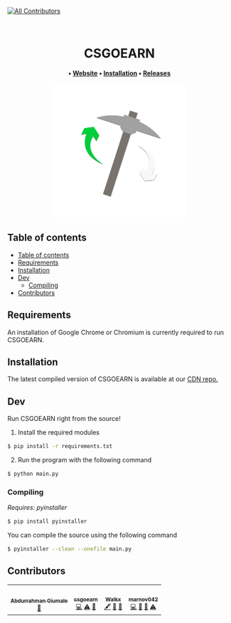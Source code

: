 <!-- ALL-CONTRIBUTORS-BADGE:START - Do not remove or modify this section -->
[![All Contributors](https://img.shields.io/badge/all_contributors-4-orange.svg?style=flat-square)](#contributors-)
<!-- ALL-CONTRIBUTORS-BADGE:END -->
<div align=center>
  <br/>
  <h1>CSGOEARN</h1>
  <strong>
   •
  <a href="https://csgoearn.xyz">Website</a>
   •
  <a href="#installation">Installation</a>
   •
  <a href="https://github.com/CSGOEARN-DEV/cdn/releases">Releases</a>
  </strong>
  <br>
  <br>
  <img height="300" src="/assets/icon.png">
</div>

## Table of contents
- [Table of contents](#table-of-contents)
- [Requirements](#requirements)
- [Installation](#installation)
- [Dev](#dev)
  - [Compiling](#compiling)
- [Contributors](#contributors)

## Requirements
An installation of Google Chrome or Chromium is currently required to run CSGOEARN.


## Installation
The latest compiled version of CSGOEARN is available at our [CDN repo.](https://github.com/CSGOEARN-DEV/cdn/releases/latest)

## Dev
Run CSGOEARN right from the source!

1. Install the required modules
```bash
$ pip install -r requirements.txt
```
2. Run the program with the following command
```bash
$ python main.py
```
### Compiling
_Requires: pyinstaller_
```bash
$ pip install pyinstaller
```

You can compile the source using the following command
```bash
$ pyinstaller --clean --onefile main.py
```

## Contributors
<!-- ALL-CONTRIBUTORS-LIST:START - Do not remove or modify this section -->
<!-- prettier-ignore-start -->
<!-- markdownlint-disable -->
<table>
  <tr>
    <td align="center"><a href="https://github.com/Abdxrrahman"><img src="https://avatars.githubusercontent.com/u/71223870?v=4?s=100" width="100px;" alt=""/><br /><sub><b>Abdurrahman Giumale</b></sub></a><br /><a href="#design-Abdxrrahman" title="Design">🎨</a></td>
    <td align="center"><a href="https://github.com/csgoearn"><img src="https://avatars.githubusercontent.com/u/87618149?v=4?s=100" width="100px;" alt=""/><br /><sub><b>csgoearn</b></sub></a><br /><a href="https://github.com/CSGOEARN-DEV/csgoearn/commits?author=csgoearn" title="Code">💻</a> <a href="https://github.com/CSGOEARN-DEV/csgoearn/commits?author=csgoearn" title="Tests">⚠️</a> <a href="#projectManagement-csgoearn" title="Project Management">📆</a></td>
    <td align="center"><a href="https://walkx.org"><img src="https://avatars.githubusercontent.com/u/71191962?v=4?s=100" width="100px;" alt=""/><br /><sub><b>Walkx</b></sub></a><br /><a href="#content-walkxcode" title="Content">🖋</a> <a href="https://github.com/CSGOEARN-DEV/csgoearn/commits?author=walkxcode" title="Documentation">📖</a> <a href="#projectManagement-walkxcode" title="Project Management">📆</a></td>
    <td align="center"><a href="https://github.com/marnov042"><img src="https://avatars.githubusercontent.com/u/93351847?v=4?s=100" width="100px;" alt=""/><br /><sub><b>marnov042</b></sub></a><br /><a href="https://github.com/CSGOEARN-DEV/csgoearn/commits?author=marnov042" title="Code">💻</a> <a href="#ideas-marnov042" title="Ideas, Planning, & Feedback">🤔</a> <a href="#plugin-marnov042" title="Plugin/utility libraries">🔌</a> <a href="https://github.com/CSGOEARN-DEV/csgoearn/commits?author=marnov042" title="Tests">⚠️</a></td>
  </tr>
</table>

<!-- markdownlint-restore -->
<!-- prettier-ignore-end -->

<!-- ALL-CONTRIBUTORS-LIST:END -->
